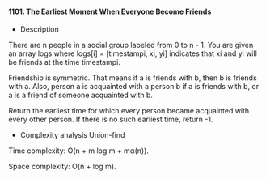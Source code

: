 #### 1101. The Earliest Moment When Everyone Become Friends

* Description

There are n people in a social group labeled from 0 to n - 1. You are given an array logs where logs[i] = [timestampi, xi, yi] indicates that xi and yi will be friends at the time timestampi.

Friendship is symmetric. That means if a is friends with b, then b is friends with a. Also, person a is acquainted with a person b if a is friends with b, or a is a friend of someone acquainted with b.

Return the earliest time for which every person became acquainted with every other person. If there is no such earliest time, return -1.

* Complexity analysis Union-find

Time complexity: O(n + m log m + mα(n)).

Space complexity: O(n + log m).